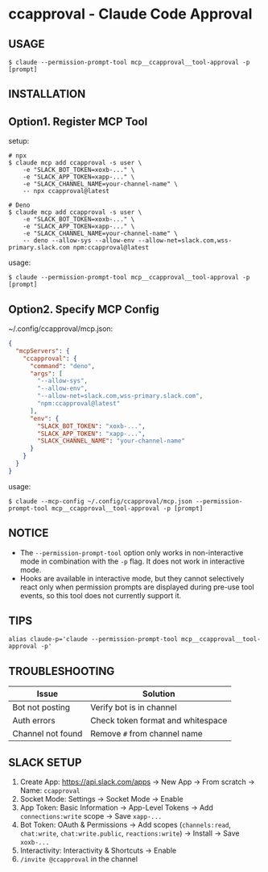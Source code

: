 # ccapproval - Claude Code Approval

## USAGE

```shell
$ claude --permission-prompt-tool mcp__ccapproval__tool-approval -p [prompt]
```

## INSTALLATION

## Option1. Register MCP Tool

setup:
```shell
# npx
$ claude mcp add ccapproval -s user \
	-e "SLACK_BOT_TOKEN=xoxb-..." \
	-e "SLACK_APP_TOKEN=xapp-..." \
	-e "SLACK_CHANNEL_NAME=your-channel-name" \
	-- npx ccapproval@latest

# Deno
$ claude mcp add ccapproval -s user \
	-e "SLACK_BOT_TOKEN=xoxb-..." \
	-e "SLACK_APP_TOKEN=xapp-..." \
	-e "SLACK_CHANNEL_NAME=your-channel-name" \
	-- deno --allow-sys --allow-env --allow-net=slack.com,wss-primary.slack.com npm:ccapproval@latest
```

usage:
```shell
$ claude --permission-prompt-tool mcp__ccapproval__tool-approval -p [prompt]
```

## Option2. Specify MCP Config

~/.config/ccapproval/mcp.json:
```json
{
  "mcpServers": {
    "ccapproval": {
      "command": "deno",
      "args": [
        "--allow-sys",
        "--allow-env",
        "--allow-net=slack.com,wss-primary.slack.com",
        "npm:ccapproval@latest"
      ],
      "env": {
        "SLACK_BOT_TOKEN": "xoxb-...",
        "SLACK_APP_TOKEN": "xapp-...",
        "SLACK_CHANNEL_NAME": "your-channel-name"
      }
    }
  }
}
```

usage:
```
$ claude --mcp-config ~/.config/ccapproval/mcp.json --permission-prompt-tool mcp__ccapproval__tool-approval -p [prompt]
```

## NOTICE

- The `--permission-prompt-tool` option only works in non-interactive mode in combination with the `-p` flag. It does not work in interactive mode.
- Hooks are available in interactive mode, but they cannot selectively react only when permission prompts are displayed during pre-use tool events, so this tool does not currently support it.

## TIPS

```shell
alias claude-p='claude --permission-prompt-tool mcp__ccapproval__tool-approval -p'
```

## TROUBLESHOOTING

| Issue | Solution |
|-------|----------|
| Bot not posting | Verify bot is in channel |
| Auth errors | Check token format and whitespace |
| Channel not found | Remove `#` from channel name |

## SLACK SETUP

1. Create App: https://api.slack.com/apps → New App → From scratch → Name: `ccapproval`
2. Socket Mode: Settings → Socket Mode → Enable
3. App Token: Basic Information → App-Level Tokens → Add `connections:write` scope → Save `xapp-...`
4. Bot Token: OAuth & Permissions → Add scopes (`channels:read`, `chat:write`, `chat:write.public`, `reactions:write`) → Install → Save `xoxb-...`
5. Interactivity: Interactivity & Shortcuts → Enable
6. `/invite @ccapproval` in the channel

